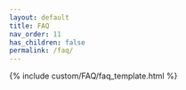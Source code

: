 ```yaml
---
layout: default
title: FAQ
nav_order: 11
has_children: false
permalink: /faq/
---
```


{% include custom/FAQ/faq_template.html %}
